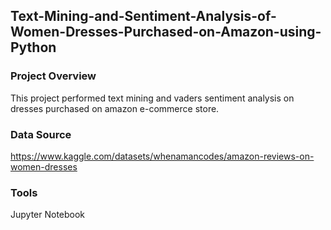 ## Text-Mining-and-Sentiment-Analysis-of-Women-Dresses-Purchased-on-Amazon-using-Python
### Project Overview
This project performed text mining and vaders sentiment analysis on dresses purchased on amazon e-commerce store.

### Data Source 
https://www.kaggle.com/datasets/whenamancodes/amazon-reviews-on-women-dresses

### Tools
Jupyter Notebook

